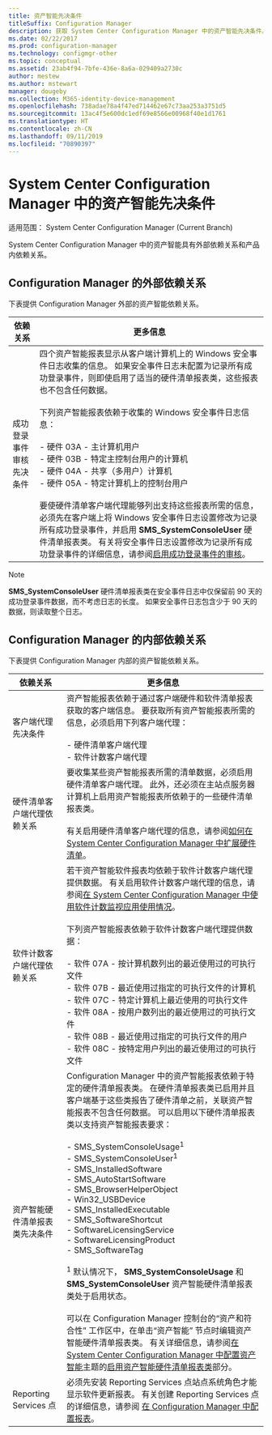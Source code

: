 ```yaml
---
title: 资产智能先决条件
titleSuffix: Configuration Manager
description: 获取 System Center Configuration Manager 中的资产智能先决条件。
ms.date: 02/22/2017
ms.prod: configuration-manager
ms.technology: configmgr-other
ms.topic: conceptual
ms.assetid: 23ab4f94-7bfe-436e-8a6a-029409a2730c
author: mestew
ms.author: mstewart
manager: dougeby
ms.collection: M365-identity-device-management
ms.openlocfilehash: 738adae78a4f47ed714462e67c73aa253a3751d5
ms.sourcegitcommit: 13ac4f5e600dc1edf69e8566e00968f40e1d1761
ms.translationtype: HT
ms.contentlocale: zh-CN
ms.lasthandoff: 09/11/2019
ms.locfileid: "70890397"
---
```

# <a name="prerequisites-for-asset-intelligence-in-system-center-configuration-manager"></a>System Center Configuration Manager 中的资产智能先决条件

适用范围：  System Center Configuration Manager (Current Branch)

System Center Configuration Manager 中的资产智能具有外部依赖关系和产品内依赖关系。  

## <a name="dependencies-external-to-configuration-manager"></a>Configuration Manager 的外部依赖关系  
 下表提供 Configuration Manager 外部的资产智能依赖关系。  

|依赖关系|更多信息|  
|----------------|----------------------|  
|成功登录事件审核先决条件|四个资产智能报表显示从客户端计算机上的 Windows 安全事件日志收集的信息。 如果安全事件日志未配置为记录所有成功登录事件，则即使启用了适当的硬件清单报表类，这些报表也不包含任何数据。<br /><br /> 下列资产智能报表依赖于收集的 Windows 安全事件日志信息：<br /><br /> -   硬件 03A - 主计算机用户<br />-   硬件 03B - 特定主控制台用户的计算机<br />-   硬件 04A - 共享（多用户）计算机<br />-   硬件 05A - 特定计算机上的控制台用户<br /><br /> 要使硬件清单客户端代理能够列出支持这些报表所需的信息，必须先在客户端上将 Windows 安全事件日志设置修改为记录所有成功登录事件，并启用 **SMS_SystemConsoleUser** 硬件清单报表类。 有关将安全事件日志设置修改为记录所有成功登录事件的详细信息，请参阅[启用成功登录事件的审核](../../../../core/clients/manage/asset-intelligence/configuring-asset-intelligence.md#BKMK_EnableSuccessLogonEvents)。|  

> [!NOTE]  
>  **SMS_SystemConsoleUser** 硬件清单报表类在安全事件日志中仅保留前 90 天的成功登录事件数据，而不考虑日志的长度。 如果安全事件日志包含少于 90 天的数据，则读取整个日志。  

## <a name="dependencies-internal-to-configuration-manager"></a>Configuration Manager 的内部依赖关系  
 下表提供 Configuration Manager 内部的资产智能依赖关系。  

|依赖关系|更多信息|  
|----------------|----------------------|  
|客户端代理先决条件|资产智能报表依赖于通过客户端硬件和软件清单报表获取的客户端信息。 要获取所有资产智能报表所需的信息，必须启用下列客户端代理：<br /><br /> -   硬件清单客户端代理<br />-   软件计数客户端代理|  
|硬件清单客户端代理依赖关系|要收集某些资产智能报表所需的清单数据，必须启用硬件清单客户端代理。 此外，还必须在主站点服务器计算机上启用资产智能报表所依赖于的一些硬件清单报表类。<br /><br /> 有关启用硬件清单客户端代理的信息，请参阅[如何在 System Center Configuration Manager 中扩展硬件清单](../../../../core/clients/manage/inventory/extend-hardware-inventory.md)。|  
|软件计数客户端代理依赖关系|若干资产智能软件报表均依赖于软件计数客户端代理提供数据。 有关启用软件计数客户端代理的信息，请参阅[在 System Center Configuration Manager 中使用软件计数监视应用使用情况](../../../../apps/deploy-use/monitor-app-usage-with-software-metering.md)。<br /><br /> 下列资产智能报表依赖于软件计数客户端代理提供数据：<br /><br /> -   软件 07A - 按计算机数列出的最近使用过的可执行文件<br />-   软件 07B - 最近使用过指定的可执行文件的计算机<br />-   软件 07C - 特定计算机上最近使用的可执行文件<br />-   软件 08A - 按用户数列出的最近使用过的可执行文件<br />-   软件 08B - 最近使用过指定的可执行文件的用户<br />-   软件 08C - 按特定用户列出的最近使用过的可执行文件|  
|资产智能硬件清单报表类先决条件|Configuration Manager 中的资产智能报表依赖于特定的硬件清单报表类。 在硬件清单报表类已启用并且客户端基于这些类报告了硬件清单之前，关联资产智能报表不包含任何数据。 可以启用以下硬件清单报表类以支持资产智能报表要求：<br /><br /> -   SMS_SystemConsoleUsage<sup>1</sup><br />-   SMS_SystemConsoleUser<sup>1</sup><br />-   SMS_InstalledSoftware<br />-   SMS_AutoStartSoftware<br />-   SMS_BrowserHelperObject<br />-   Win32_USBDevice<br />-   SMS_InstalledExecutable<br />-   SMS_SoftwareShortcut<br />-   SoftwareLicensingService<br />-   SoftwareLicensingProduct<br />-   SMS_SoftwareTag<br /><br /> <sup>1</sup> 默认情况下， **SMS_SystemConsoleUsage** 和 **SMS_SystemConsoleUser** 资产智能硬件清单报表类处于启用状态。<br /><br /> 可以在 Configuration Manager 控制台的“资产和符合性”  工作区中，在单击“资产智能”  节点时编辑资产智能硬件清单报表类。 有关详细信息，请参阅[在 System Center Configuration Manager 中配置资产智能](../../../../core/clients/manage/asset-intelligence/configuring-asset-intelligence.md)主题的[启用资产智能硬件清单报表类](../../../../core/clients/manage/asset-intelligence/configuring-asset-intelligence.md#BKMK_EnableAssetIntelligence)部分。|  
|Reporting Services 点|必须先安装 Reporting Services 点站点系统角色才能显示软件更新报表。 有关创建 Reporting Services 点的详细信息，请参阅 [在 Configuration Manager 中配置报表](https://go.microsoft.com/fwlink/p/?LinkId=232661)。|  
